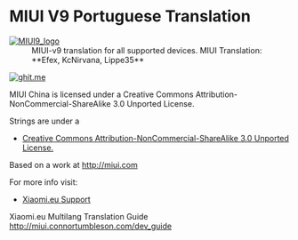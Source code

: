# MIUI V9 Portuguese Translation
<dl>
  <dt><a href="https://xiaomi.eu/" target="_blank"><img src="https://i.imgur.com/cfZo29t.gif" border="0" alt="MIUI9_logo"></a></dt>
  <dd>
    MIUI-v9 translation for all supported devices.
    MIUI Translation: **Efex, KcNirvana, Lippe35**
  </dd>
</dl>

[![ghit.me](https://ghit.me/badge.svg?repo=KcNirvana/MA-XML-9.0-PORTUGUESE)](https://ghit.me/repo/KcNirvana/MA-XML-9.0-PORTUGUESE)

MIUI China is licensed under a Creative Commons Attribution-NonCommercial-ShareAlike 3.0 Unported License.

Strings are under a 
- [Creative Commons Attribution-NonCommercial-ShareAlike 3.0 Unported License.](http://creativecommons.org/licenses/by-nc-sa/3.0/)

Based on a work at http://miui.com

For more info visit:
- [Xiaomi.eu Support](http://xiaomi.eu) 

Xiaomi.eu Multilang Translation Guide http://miui.connortumbleson.com/dev_guide